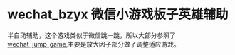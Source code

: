 # wechat_bzyx 微信小游戏板子英雄辅助

半自动辅助，这个游戏类似于微信跳一跳，所以大部分参照了[wechat_jump_game](https://github.com/wangshub/wechat_jump_game),主要是放大因子部分做了调整适应游戏。

